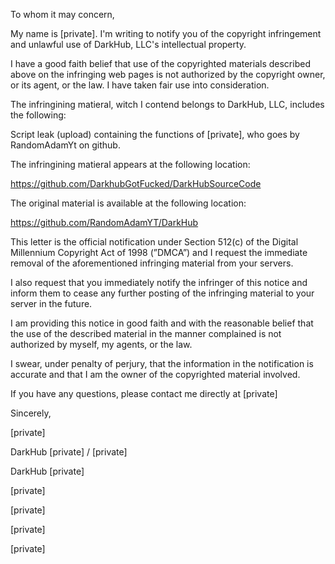 	
To whom it may concern,

My name is [private]. I'm writing to notify you of the copyright infringement and unlawful use of DarkHub, LLC's intellectual property.

 

I have a good faith belief that use of the copyrighted materials described above on the infringing web pages is not authorized by the copyright owner, or its agent, or the law. I have taken fair use into consideration.

 

The infringining matieral, witch I contend belongs to DarkHub, LLC, includes the following:

 

Script leak (upload) containing the functions of [private], who goes by RandomAdamYt on github.

 

The infringining matieral appears at the following location:

 

 https://github.com/DarkhubGotFucked/DarkHubSourceCode

 

The original material is available at the following location:

 

https://github.com/RandomAdamYT/DarkHub

 

This letter is the official notification under Section 512(c) of the Digital Millennium Copyright Act of 1998 (”DMCA”) and I request the immediate removal of the aforementioned infringing material from your servers.

I also request that you immediately notify the infringer of this notice and inform them to cease any further posting of the infringing material to your server in the future.

I am providing this notice in good faith and with the reasonable belief that the use of the described material in the manner complained is not authorized by myself, my agents, or the law.

I swear, under penalty of perjury, that the information in the notification is accurate and that I am the owner of the copyrighted material involved.

If you have any questions, please contact me directly at [private]

 

Sincerely,

[private]

DarkHub [private] / [private]

 

DarkHub [private]

[private]

[private]

[private]

[private]
